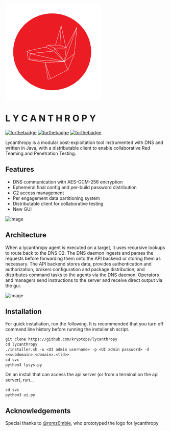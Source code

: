 <img src="Lycanthropy_Logo.png" width=300>

# L Y C A N T H R O P Y
[![forthebadge](https://forthebadge.com/images/badges/made-with-java.svg)](https://forthebadge.com) [![forthebadge](https://forthebadge.com/images/badges/gluten-free.svg)](https://forthebadge.com) [![forthebadge](https://forthebadge.com/images/badges/built-with-love.svg)](https://forthebadge.com)

Lycanthropy is a modular post-exploitation tool instrumented with DNS and written in Java, with a distributable client to enable collaborative Red Teaming and Penetration Testing.

## Features
* DNS communication with AES-GCM-256 encryption
* Ephemeral final config and per-build password distribution
* C2 access management
* Per engagement data partitioning system
* Distributable client for collaborative testing
* New GUI

![image](https://user-images.githubusercontent.com/47731694/154202430-77312004-df75-4f44-80d2-cdee1ff2ffc0.png)

## Architecture
When a lycanthropy agent is executed on a target, it uses recursive lookups to route back to the DNS C2. The DNS daemon ingests and parses the requests before forwarding them onto the API backend or storing them as necessary. The API backend stores data, provides authentication and authorization, brokers configuration and package distribution, and distributes command tasks to the agents via the DNS daemon. Operators and managers send instructions to the server and receive direct output via the gui.

![image](https://user-images.githubusercontent.com/47731694/154203949-8c4818dd-c45b-4715-b8a3-751e6872e046.png)

## Installation
For quick installation, run the following. It is recommended that you turn off command line history before running the installer.sh script.

```
git clone https://github.com/kryptops/lycanthropy
cd lycanthropy
./installer.sh -u <UI admin username> -p <UI admin password> -d <<subdomain>.<domain>.<tld>> 
cd svc
python3 lysys.py
```
On an install that can access the api server (or from a terminal on the api server), run...

```
cd svc
python3 ui.py
```

## Acknowledgements
Special thanks to <a href="https://twitter.com/romz0mbie">@romz0mbie</a>, who prototyped the logo for lycanthropy
